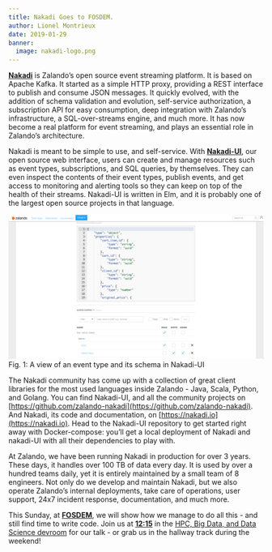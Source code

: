 ```yaml
---
title: Nakadi Goes to FOSDEM.
author: Lionel Montrieux
date: 2019-01-29
banner:
  image: nakadi-logo.png
---
```

[**Nakadi**](https://nakadi.io) is Zalando’s open source event streaming platform. It is based on Apache Kafka. It started as a simple HTTP proxy, providing a REST interface to publish and consume JSON messages. It quickly evolved, with the addition of schema validation and evolution, self-service authorization, a subscription API for easy consumption, deep integration with Zalando’s infrastructure, a SQL-over-streams engine, and much more. It has now become a real platform for event streaming, and plays an essential role in Zalando’s architecture.

Nakadi is meant to be simple to use, and self-service. With [**Nakadi-UI**](https://github.com/zalando-nakadi/nakadi-ui), our open source web interface, users can create and manage resources such as event types, subscriptions, and SQL queries, by themselves. They can even inspect the contents of their event types, publish events, and get access to monitoring and alerting tools so they can keep on top of the health of their streams. Nakadi-UI is written in Elm, and it is probably one of the largest open source projects in that language.

![Nakadi UI](/assets/img/nakadi-ui.png)
Fig. 1: A view of an event type and its schema in Nakadi-UI

The Nakadi community has come up with a collection of great client libraries for the most used languages inside Zalando - Java, Scala, Python, and Golang. You can find Nakadi-UI, and all the community projects on [https://github.com/zalando-nakadi](https://github.com/zalando-nakadi). And Nakadi, its code and documentation, on [https://nakadi.io](https://nakadi.io). Head to the Nakadi-UI repository to get started right away with Docker-compose: you’ll get a local deployment of Nakadi and nakadi-UI with all their dependencies to play with.

At Zalando, we have been running Nakadi in production for over 3 years. These days, it handles over 100 TB of data every day. It is used by over a hundred teams daily, yet it is entirely maintained by a small team of 8 engineers. Not only do we develop and maintain Nakadi, but we also operate Zalando’s internal deployments, take care of operations, user support, 24x7 incident response, documentation, and much more.

This Sunday, at [**FOSDEM**](https://fosdem.org), we will show how we manage to do all this - and still find time to write code. Join us at [**12:15**](https://fosdem.org/2019/schedule/event/nakadi/) in the [HPC, Big Data, and Data Science devroom](https://fosdem.org/2019/schedule/track/hpc,_big_data_and_data_science/) for our talk - or grab us in the hallway track during the weekend!
